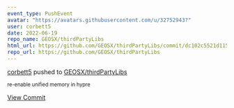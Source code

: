 ```yaml
---
event_type: PushEvent
avatar: "https://avatars.githubusercontent.com/u/32752943?"
user: corbett5
date: 2022-06-19
repo_name: GEOSX/thirdPartyLibs
html_url: https://github.com/GEOSX/thirdPartyLibs/commit/dc102c5521d11537e9724e6f8302d18a72168d7c
repo_url: https://github.com/GEOSX/thirdPartyLibs
---
```


<a href='https://github.com/corbett5' target='_blank'>corbett5</a> pushed to <a href='https://github.com/GEOSX/thirdPartyLibs' target='_blank'>GEOSX/thirdPartyLibs</a>

<small>re-enable unified memory in hypre</small>

<a href='https://github.com/GEOSX/thirdPartyLibs/commit/dc102c5521d11537e9724e6f8302d18a72168d7c' target='_blank'>View Commit</a>
